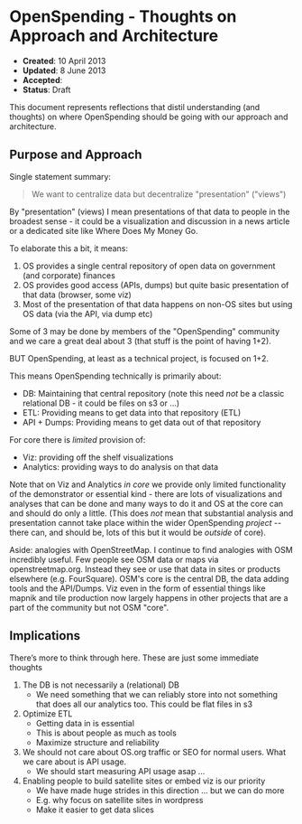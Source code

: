 # OpenSpending - Thoughts on Approach and Architecture

* **Created**: 10 April 2013
* **Updated**: 8 June 2013
* **Accepted**: 
* **Status**: Draft

This document represents reflections that distil understanding (and
thoughts) on where OpenSpending should be going with our approach and
architecture.

## Purpose and Approach

Single statement summary:

> We want to centralize data but decentralize "presentation" ("views")

By "presentation" (views) I mean presentations of that data to people in the
broadest sense - it could be a visualization and discussion in a news article
or a dedicated site like Where Does My Money Go.

To elaborate this a bit, it means:

1. OS provides a single central repository of open data on government (and
   corporate) finances
2. OS provides good access (APIs, dumps) but quite basic presentation of that
   data (browser, some viz)
3. Most of the presentation of that data happens on non-OS sites but using OS
   data (via the API, via dump etc)

Some of 3 may be done by members of the "OpenSpending" community and we care a
great deal about 3 (that stuff is the point of having 1+2).

BUT OpenSpending, at least as a technical project, is focused on 1+2.

This means OpenSpending technically is primarily about:

- DB: Maintaining that central repository (note this need *not* be a classic
  relational DB - it could be files on s3 or ...)
- ETL: Providing means to get data into that repository (ETL)
- API + Dumps: Providing means to get data out of that repository

For core there is *limited* provision of:

- Viz: providing off the shelf visualizations
- Analytics: providing ways to do analysis on that data

Note that on Viz and Analytics *in core* we provide only limited functionality
of the demonstrator or essential kind - there are lots of visualizations and
analyses that can be done and many ways to do it and OS at the core can and
should do only a little. (This does *not* mean that substantial analysis and
presentation cannot take place within the wider OpenSpending *project* -- there
can, and should be, lots of this but it would be *outside* of core).

Aside: analogies with OpenStreetMap. I continue to find analogies with OSM
incredibly useful. Few people see OSM data or maps via openstreetmap.org.
Instead they see or use that data in sites or products elsewhere (e.g.
FourSquare). OSM's core is the central DB, the data adding tools and the
API/Dumps. Viz even in the form of essential things like mapnik and tile
production now largely happens in other projects that are a part of the
community but not OSM "core".

## Implications

There’s more to think through here. These are just some immediate thoughts

1. The DB is not necessarily a (relational) DB
   * We need something that we can reliably store into not something that does
     all our analytics too. This could be flat files in s3
2. Optimize ETL
   * Getting data in is essential
   * This is about people as much as tools
   * Maximize structure and reliability
3. We should not care about OS.org traffic or SEO for normal users. What we
   care about is API usage.
   * We should start measuring API usage asap ...
4. Enabling people to build satellite sites or embed viz is our priority
   * We have made huge strides in this direction ... but we can do more
   * E.g. why focus on satellite sites in wordpress
   * Make it easier to get data slices

